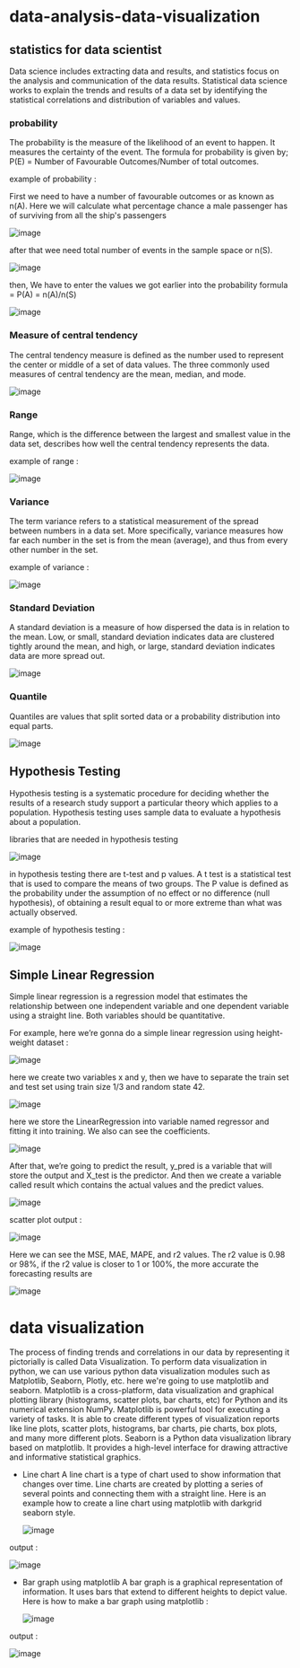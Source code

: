 # data-analysis-data-visualization
## statistics for data scientist
Data science includes extracting data and results, and statistics focus on the analysis and communication of the data results. Statistical data science works to explain the trends and results of a data set by identifying the statistical correlations and distribution of variables and values.

### probability
The probability is the measure of the likelihood of an event to happen. It measures the certainty of the event. The formula for probability is given by; P(E) = Number of Favourable Outcomes/Number of total outcomes.

example of probability :

First we need to have a number of favourable outcomes or as known as n(A). Here we will calculate what percentage chance a male passenger has of surviving from all the ship's passengers

![image](https://github.com/fadillahrahmadaniyah/data-analysis-data-visualization/assets/147982664/19b4a0f3-c1a3-4f65-8795-82a091a0520d)

after that wee need  total number of events in the sample space or n(S).

![image](https://github.com/fadillahrahmadaniyah/data-analysis-data-visualization/assets/147982664/4dd6744e-20e3-4d2d-aa49-1b9cee9cb1ae)

then, We have to enter the values we got earlier into the probability formula = P(A) = n(A)/n(S)

![image](https://github.com/fadillahrahmadaniyah/data-analysis-data-visualization/assets/147982664/c0beeeaa-f60c-46b7-a1b5-9c47822fe69a)

### Measure of central tendency
The central tendency measure is defined as the number used to represent the center or middle of a set of data values. The three commonly used measures of central tendency are the mean, median, and mode.

![image](https://github.com/fadillahrahmadaniyah/data-analysis-data-visualization/assets/147982664/b188a2ec-fbaa-494e-802e-3140536e37ab)

### Range
Range, which is the difference between the largest and smallest value in the data set, describes how well the central tendency represents the data.

example of range :

![image](https://github.com/fadillahrahmadaniyah/data-analysis-data-visualization/assets/147982664/9dc1fc83-6b88-413b-a1a2-ad89f9d320eb)

### Variance
The term variance refers to a statistical measurement of the spread between numbers in a data set. More specifically, variance measures how far each number in the set is from the mean (average), and thus from every other number in the set.

example of variance :

![image](https://github.com/fadillahrahmadaniyah/data-analysis-data-visualization/assets/147982664/84561d59-ab93-4bd9-a9bd-58649dcf8c9e)

### Standard Deviation
A standard deviation is a measure of how dispersed the data is in relation to the mean. Low, or small, standard deviation indicates data are clustered tightly around the mean, and high, or large, standard deviation indicates data are more spread out.

![image](https://github.com/fadillahrahmadaniyah/data-analysis-data-visualization/assets/147982664/e45a07ec-70a6-48e5-bfd3-88f9a39e75c2)

### Quantile
Quantiles are values that split sorted data or a probability distribution into equal parts.

![image](https://github.com/fadillahrahmadaniyah/data-analysis-data-visualization/assets/147982664/5bb6ab2e-5a9c-494e-a5bd-8e68b0335878)

## Hypothesis Testing
Hypothesis testing is a systematic procedure for deciding whether the results of a research study support a particular theory which applies to a population. Hypothesis testing uses sample data to evaluate a hypothesis about a population.

libraries that are needed in hypothesis testing

![image](https://github.com/fadillahrahmadaniyah/data-analysis-data-visualization/assets/147982664/d770f407-2f3d-4a76-a61c-15074e767aaf)

in hypothesis testing there are t-test and p values. A t test is a statistical test that is used to compare the means of two groups. The P value is defined as the probability under the assumption of no effect or no difference (null hypothesis), of obtaining a result equal to or more extreme than what was actually observed.

example of hypothesis testing :

![image](https://github.com/fadillahrahmadaniyah/data-analysis-data-visualization/assets/147982664/86047e67-7377-4266-b2be-8a4f17064000)

## Simple Linear Regression
Simple linear regression is a regression model that estimates the relationship between one independent variable and one dependent variable using a straight line. Both variables should be quantitative.

For example, here we’re gonna do a simple linear regression using height-weight dataset :

![image](https://github.com/fadillahrahmadaniyah/data-analysis-data-visualization/assets/147982664/707305ab-a593-4680-85a6-92dbf9f01b90)

here we create two variables x and y, then we have to separate the train set and test set using train size 1/3 and random state 42.

![image](https://github.com/fadillahrahmadaniyah/data-analysis-data-visualization/assets/147982664/346b75c5-d9ff-4f7c-9bd8-c45de95a62ce)

here we store the LinearRegression into variable named regressor and fitting it into training. We also can see the coefficients.

![image](https://github.com/fadillahrahmadaniyah/data-analysis-data-visualization/assets/147982664/ab23756f-cea0-4550-8a0f-559a6061d6a7)

After that, we’re going to predict the result, y_pred is a variable that will store the output and X_test is the predictor. And then we create a variable called result which contains the actual values and the predict values.

![image](https://github.com/fadillahrahmadaniyah/data-analysis-data-visualization/assets/147982664/0b036410-fd61-4c2e-a267-e54986310c78)

scatter plot output :

![image](https://github.com/fadillahrahmadaniyah/data-analysis-data-visualization/assets/147982664/5cb7a43e-ea75-4e7b-8367-89ccee587eee)

Here we can see the MSE, MAE, MAPE, and r2 values. The r2 value is 0.98 or 98%, if the r2 value is closer to 1 or 100%, the more accurate the forecasting results are

![image](https://github.com/fadillahrahmadaniyah/data-analysis-data-visualization/assets/147982664/fca3a635-0a5f-418d-b03e-3ebde0078fa5)

# data visualization
The process of finding trends and correlations in our data by representing it pictorially is called Data Visualization. To perform data visualization in python, we can use various python data visualization modules such as Matplotlib, Seaborn, Plotly, etc. here we're going to use matplotlib and seaborn. Matplotlib is a cross-platform, data visualization and graphical plotting library (histograms, scatter plots, bar charts, etc) for Python and its numerical extension NumPy. Matplotlib is powerful tool for executing a variety of tasks. It is able to create different types of visualization reports like line plots, scatter plots, histograms, bar charts, pie charts, box plots, and many more different plots. Seaborn is a Python data visualization library based on matplotlib. It provides a high-level interface for drawing attractive and informative statistical graphics.

- Line chart
  A line chart is a type of chart used to show information that changes over time. Line charts are created by plotting a series of several points and connecting them with a straight line. Here is an example how to create a line chart using matplotlib with darkgrid seaborn style.

  ![image](https://github.com/fadillahrahmadaniyah/data-analysis-data-visualization/assets/147982664/42acc2e1-6af9-49ce-9237-90a9b43bfb10)

output :

![image](https://github.com/fadillahrahmadaniyah/data-analysis-data-visualization/assets/147982664/c057e038-6c32-4b39-9498-71fd01cbe06b)

- Bar graph using matplotlib
  A bar graph is a graphical representation of information. It uses bars that extend to different heights to depict value. Here is how to make a bar graph using matplotlib :
  
  ![image](https://github.com/fadillahrahmadaniyah/data-analysis-data-visualization/assets/147982664/827b4fb9-3db0-433d-a82c-da5d5393ce96)

output :

![image](https://github.com/fadillahrahmadaniyah/data-analysis-data-visualization/assets/147982664/b320f5e4-187a-48a9-b7f2-a00c80df331f)
